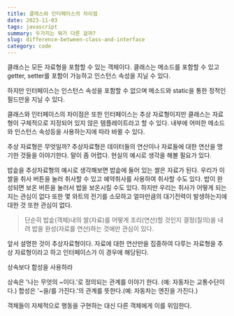 ```yaml
---
title: 클래스와 인터페이스의 차이점
date: 2023-11-03
tags: javascript
summary: 두가지는 뭐가 다른 걸까?
slug: difference-between-class-and-interface
category: code
---
```

클래스는 모든 자료형을 포함할 수 있는 객체이다. 클래스는 메소드를 포함할 수 있고 getter, setter를 포함이 가능하고 인스턴스 속성을 지닐 수 있다.

하지만 인터페이스는 인스턴스 속성을 포함할 수 없으며 메소드와 static을 통한 정적인 필드만을 지닐 수 있다.

클래스와 인터페이스의 차이점은 또한 인터페이스는 추상 자료형이지만 클래스는 자료형이 구체적으로 지정되어 있지 않은 템플레이트라고 할 수 있다. 내부에 어떠한 메소드와 인스턴스 속성등을 사용하는지에 따라 바뀔 수 있다. 

추상 자료형은 무엇일까? 추상자료형은 데이터들의 연산이나 자료들에 대한 연산을 명기한 것들을 이야기한다. 말이 좀 어렵다. 현실의 예시로 생각을 해볼 필요가 있다. 

밥솥을 추상자료형의 예시로 생각해보면 밥솥에 들어 있는 쌀은 자료가 된다. 우리가 이 쌀을 취사 버튼을 눌러 취사할 수 있고 예약취사를 사용하여 취사할 수도 있다. 밥이 완성되면 보온 버튼을 눌러서 밥을 보온시킬 수도 있다. 하지만 우리는 취사가 어떻게 되는지는 관심이 없다 또한 몇 와트의 전기를 소모하고 얼마만큼의 대기전력이 발생하는지에 대한 것 또한 관심이 없다. 

> 단순히 밥솥(객체)내의 쌀(자료)를 어떻게 조리(연산)할 것인지 결정(질의)을 내려 밥을 완성(자료를 연산)하는 것에만 관심이 있다.

앞서 설명한 것이 추상자료형이다. 자료에 대한 연산만을 집중하여 다루는 자료형을 추상 자료형이라고 하고 인터페이스가 이 경우에 해당된다.

상속보다 합성을 사용하라

상속은 '나는 무엇의 ~이다.'로 정의되는 관계를 이야기 한다. (예: 자동차는 교통수단이다.) 합성은 '~을/를 가진다.'의 관계를 뜻한다.(예: 자동차는 엔진을 가진다.)

객체들이 자체적으로 행동을 구현하는 대신 다른 객체에게 이를 위임한다.